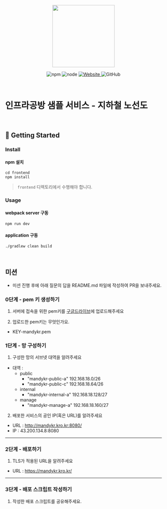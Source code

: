<p align="center">
    <img width="200px;" src="https://raw.githubusercontent.com/woowacourse/atdd-subway-admin-frontend/master/images/main_logo.png"/>
</p>
<p align="center">
  <img alt="npm" src="https://img.shields.io/badge/npm-%3E%3D%205.5.0-blue">
  <img alt="node" src="https://img.shields.io/badge/node-%3E%3D%209.3.0-blue">
  <a href="https://edu.nextstep.camp/c/R89PYi5H" alt="nextstep atdd">
    <img alt="Website" src="https://img.shields.io/website?url=https%3A%2F%2Fedu.nextstep.camp%2Fc%2FR89PYi5H">
  </a>
  <img alt="GitHub" src="https://img.shields.io/github/license/next-step/atdd-subway-service">
</p>

<br>

# 인프라공방 샘플 서비스 - 지하철 노선도

<br>

## 🚀 Getting Started

### Install
#### npm 설치
```
cd frontend
npm install
```
> `frontend` 디렉토리에서 수행해야 합니다.

### Usage
#### webpack server 구동
```
npm run dev
```
#### application 구동
```
./gradlew clean build
```
<br>

## 미션

* 미션 진행 후에 아래 질문의 답을 README.md 파일에 작성하여 PR을 보내주세요.

### 0단계 - pem 키 생성하기

1. 서버에 접속을 위한 pem키를 [구글드라이브](https://drive.google.com/drive/folders/1dZiCUwNeH1LMglp8dyTqqsL1b2yBnzd1?usp=sharing)에 업로드해주세요

2. 업로드한 pem키는 무엇인가요.
- KEY-mandykr.pem

### 1단계 - 망 구성하기
1. 구성한 망의 서브넷 대역을 알려주세요
- 대역 : 
  - public
    - "mandykr-public-a" 192.168.18.0/26
    - "mandykr-public-c" 192.168.18.64/26
  - internal
    - "mandykr-internal-a" 192.168.18.128/27
  - manage
    - "mandykr-manage-a" 192.168.18.160/27

2. 배포한 서비스의 공인 IP(혹은 URL)를 알려주세요

- URL : http://mandykr.kro.kr:8080/
- IP : 43.200.134.8:8080


---

### 2단계 - 배포하기
1. TLS가 적용된 URL을 알려주세요

- URL : https://mandykr.kro.kr/

---

### 3단계 - 배포 스크립트 작성하기

1. 작성한 배포 스크립트를 공유해주세요.


